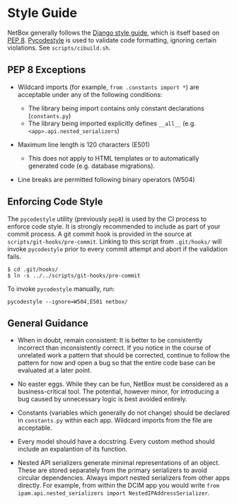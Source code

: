 # Style Guide

NetBox generally follows the [Django style guide](https://docs.djangoproject.com/en/dev/internals/contributing/writing-code/coding-style/), which is itself based on [PEP 8](https://www.python.org/dev/peps/pep-0008/). [Pycodestyle](https://github.com/pycqa/pycodestyle) is used to validate code formatting, ignoring certain violations. See `scripts/cibuild.sh`.

## PEP 8 Exceptions

* Wildcard imports (for example, `from .constants import *`) are acceptable under any of the following conditions:
    * The library being import contains only constant declarations (`constants.py`)
    * The library being imported explicitly defines `__all__` (e.g. `<app>.api.nested_serializers`)

* Maximum line length is 120 characters (E501)
    * This does not apply to HTML templates or to automatically generated code (e.g. database migrations).

* Line breaks are permitted following binary operators (W504)

## Enforcing Code Style

The `pycodestyle` utility (previously `pep8`) is used by the CI process to enforce code style. It is strongly recommended to include as part of your commit process. A git commit hook is provided in the source at `scripts/git-hooks/pre-commit`. Linking to this script from `.git/hooks/` will invoke `pycodestyle` prior to every commit attempt and abort if the validation fails.

```
$ cd .git/hooks/
$ ln -s ../../scripts/git-hooks/pre-commit
```

To invoke `pycodestyle` manually, run:

```
pycodestyle --ignore=W504,E501 netbox/
```

## General Guidance

* When in doubt, remain consistent: It is better to be consistently incorrect than inconsistently correct. If you notice in the course of unrelated work a pattern that should be corrected, continue to follow the pattern for now and open a bug so that the entire code base can be evaluated at a later point.

* No easter eggs. While they can be fun, NetBox must be considered as a business-critical tool. The potential, however minor, for introducing a bug caused by unnecessary logic is best avoided entirely.

* Constants (variables which generally do not change) should be declared in `constants.py` within each app. Wildcard imports from the file are acceptable.

* Every model should have a docstring. Every custom method should include an expalantion of its function.

* Nested API serializers generate minimal representations of an object. These are stored separately from the primary serializers to avoid circular dependencies. Always import nested serializers from other apps directly. For example, from within the DCIM app you would write `from ipam.api.nested_serializers import NestedIPAddressSerializer`.
